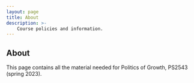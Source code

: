 ```yaml
---
layout: page
title: About
description: >-
    Course policies and information.
---
```


<!-- # About
{:.no_toc}

## Table of contents
{: .no_toc .text-delta }

1. TOC
{:toc}

--- -->

## About

This page contains all the material needed for Politics of Growth, PS2543 (spring 2023).

